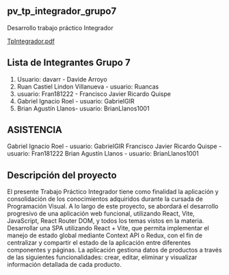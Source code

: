 ## pv_tp_integrador_grupo7
Desarrollo trabajo práctico Integrador

[TpIntegrador.pdf](https://virtual.unju.edu.ar/pluginfile.php/912844/mod_resource/content/1/Trabajo%20practico%20integrador%202025.pdf)

## Lista de Integrantes Grupo 7
1. Usuario: davarr - Davide Arroyo
2. Ruan Castiel Lindon Villanueva - usuario: Ruancas
3. usuario: Fran181222 - Francisco Javier Ricardo Quispe
4. Gabriel Ignacio Roel - usuario: GabrielGIR
5. Brian Agustín Llanos- usuario: BrianLlanos1001

## ASISTENCIA
Gabriel Ignacio Roel - usuario: GabrielGIR
Francisco Javier Ricardo Quispe - usuario: Fran181222
Brian Agustín Llanos - usuario: BrianLlanos1001

## Descripción del proyecto
El presente Trabajo Práctico Integrador tiene como finalidad la aplicación y consolidación
de los conocimientos adquiridos durante la cursada de Programación Visual. A lo largo de
este proyecto, se abordará el desarrollo progresivo de una aplicación web funcional,
utilizando React, Vite, JavaScript, React Router DOM, y todos los temas vistos en la
materia.
Desarrollar una SPA utilizando React + Vite, que permita implementar el manejo de estado
global mediante Context API o Redux, con el fin de centralizar y compartir el estado de la
aplicación entre diferentes componentes y páginas.
La aplicación gestiona datos de productos a través de las siguientes funcionalidades: crear,
editar, eliminar y visualizar información detallada de cada producto.